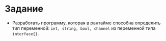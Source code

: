 # Задание

- Разработать программу, которая в рантайме способна определить тип переменной: `int, string, bool, channel` из 
переменной типа `interface{}`.